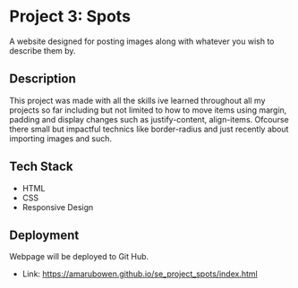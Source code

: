 # Project 3: Spots

A website designed for posting images along with whatever you wish to describe them by.

## Description

This project was made with all the skills ive learned throughout all my projects so far including but not limited to how to move items using margin, padding and display changes such as justify-content, align-items. Ofcourse there small but impactful technics like border-radius and just recently about importing images and such.

## Tech Stack

- HTML
- CSS
- Responsive Design

## Deployment

Webpage will be deployed to Git Hub.

- Link: https://amarubowen.github.io/se_project_spots/index.html

